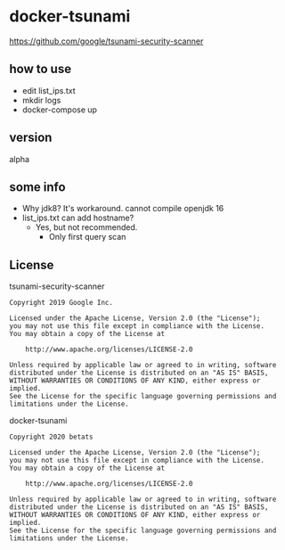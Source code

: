 # docker-tsunami

https://github.com/google/tsunami-security-scanner

## how to use

- edit list_ips.txt
- mkdir logs
- docker-compose up

## version

alpha

## some info

- Why jdk8? It's workaround. cannot compile openjdk 16
- list_ips.txt can add hostname?
  - Yes, but not recommended.
    - Only first query scan

## License

tsunami-security-scanner
```
Copyright 2019 Google Inc.

Licensed under the Apache License, Version 2.0 (the "License");
you may not use this file except in compliance with the License.
You may obtain a copy of the License at

    http://www.apache.org/licenses/LICENSE-2.0

Unless required by applicable law or agreed to in writing, software
distributed under the License is distributed on an "AS IS" BASIS,
WITHOUT WARRANTIES OR CONDITIONS OF ANY KIND, either express or implied.
See the License for the specific language governing permissions and
limitations under the License.
```

docker-tsunami
```
Copyright 2020 betats

Licensed under the Apache License, Version 2.0 (the "License");
you may not use this file except in compliance with the License.
You may obtain a copy of the License at

    http://www.apache.org/licenses/LICENSE-2.0

Unless required by applicable law or agreed to in writing, software
distributed under the License is distributed on an "AS IS" BASIS,
WITHOUT WARRANTIES OR CONDITIONS OF ANY KIND, either express or implied.
See the License for the specific language governing permissions and
limitations under the License.
```
